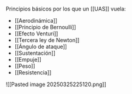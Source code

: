 Principios básicos por los que un [[UAS]] vuela:

- [[Aerodinámica]]
- [[Principio de Bernoulli]]
- [[Efecto Venturi]]
- [[Tercera ley de Newton]]
- [[Ángulo de ataque]]
- [[Sustentación]]
- [[Empuje]]
- [[Peso]]
- [[Resistencia]]

![[Pasted image 20250325225120.png]]



